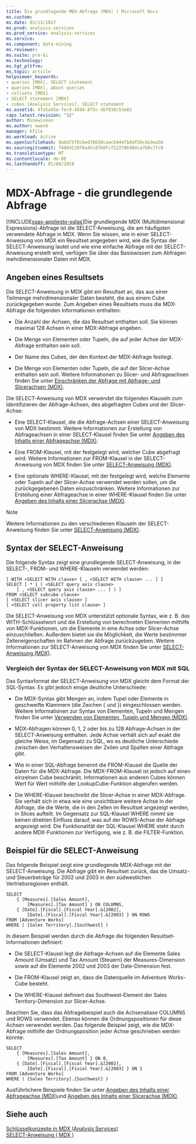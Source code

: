 ```yaml
---
title: Die grundlegende MDX-Abfrage (MDX) | Microsoft Docs
ms.custom: 
ms.date: 03/13/2017
ms.prod: analysis-services
ms.prod_service: analysis-services
ms.service: 
ms.component: data-mining
ms.reviewer: 
ms.suite: pro-bi
ms.technology: 
ms.tgt_pltfrm: 
ms.topic: article
helpviewer_keywords:
- queries [MDX], SELECT statement
- queries [MDX], about queries
- cellsets [MDX]
- SELECT statement [MDX]
- cubes [Analysis Services], SELECT statement
ms.assetid: 4fa5a95a-fec9-4584-875c-dbf030c53e82
caps.latest.revision: "32"
author: Minewiskan
ms.author: owend
manager: kfile
ms.workload: Active
ms.openlocfilehash: 9abd75f8cbed78630caac64447b8df59cde3ea56
ms.sourcegitcommit: f486d12078a45c87b0fcf52270b904ca7b0c7fc8
ms.translationtype: MT
ms.contentlocale: de-DE
ms.lasthandoff: 01/08/2018
---
```

# <a name="mdx-query---the-basic-query"></a>MDX-Abfrage - die grundlegende Abfrage
[!INCLUDE[ssas-appliesto-sqlas](../../../includes/ssas-appliesto-sqlas.md)]Die grundlegende MDX (Multidimensional Expressions)-Abfrage ist die SELECT-Anweisung, die am häufigsten verwendete Abfrage in MDX. Wenn Sie wissen, wie in einer SELECT-Anweisung von MDX ein Resultset angegeben wird, wie die Syntax der SELECT-Anweisung lautet und wie eine einfache Abfrage mit der SELECT-Anweisung erstellt wird, verfügen Sie über das Basiswissen zum Abfragen mehrdimensionaler Daten mit MDX.  
  
## <a name="specifying-a-result-set"></a>Angeben eines Resultsets  
 Die SELECT-Anweisung in MDX gibt ein Resultset an, das aus einer Teilmenge mehrdimensionaler Daten besteht, die aus einem Cube zurückgegeben wurde. Zum Angeben eines Resultsets muss die MDX-Abfrage die folgenden Informationen enthalten:  
  
-   Die Anzahl der Achsen, die das Resultset enthalten soll. Sie können maximal 128 Achsen in einer MDX-Abfrage angeben.  
  
-   Die Menge von Elementen oder Tupeln, die auf jeder Achse der MDX-Abfrage enthalten sein soll.  
  
-   Der Name des Cubes, der den Kontext der MDX-Abfrage festlegt.  
  
-   Die Menge von Elementen oder Tupeln, die auf der Slicer-Achse enthalten sein soll. Weitere Informationen zu Slicer- und Abfrageachsen finden Sie unter [Einschränken der Abfrage mit Abfrage- und Slicerachsen &#40;MDX&#41;](../../../analysis-services/multidimensional-models/mdx/mdx-query-and-slicer-axes-restricting-the-query.md).  
  
 Die SELECT-Anweisung von MDX verwendet die folgenden Klauseln zum Identifizieren der Abfrage-Achsen, des abgefragten Cubes und der Slicer-Achse:  
  
-   Eine SELECT-Klausel, die die Abfrage-Achsen einer SELECT-Anweisung von MDX bestimmt. Weitere Informationen zur Erstellung von Abfrageachsen in einer SELECT-Klausel finden Sie unter [Angeben des Inhalts einer Abfrageachse &#40;MDX&#41;](../../../analysis-services/multidimensional-models/mdx/mdx-query-and-slicer-axes-specify-the-contents-of-a-query-axis.md).  
  
-   Eine FROM-Klausel, mit der festgelegt wird, welcher Cube abgefragt wird. Weitere Informationen zur FROM-Klausel in der SELECT-Anweisung von MDX finden Sie unter [SELECT-Anweisung &#40;MDX&#41;](../../../mdx/mdx-data-manipulation-select.md).  
  
-   Eine optionale WHERE-Klausel, mit der festgelegt wird, welche Elemente oder Tupeln auf der Slicer-Achse verwendet werden sollen, um die zurückgegebenen Daten einzuschränken. Weitere Informationen zur Erstellung einer Abfrageachse in einer WHERE-Klausel finden Sie unter [Angeben des Inhalts einer Slicerachse &#40;MDX&#41;](../../../analysis-services/multidimensional-models/mdx/mdx-query-and-slicer-axes-specify-the-contents-of-a-slicer-axis.md).  
  
> [!NOTE]  
>  Weitere Informationen zu den verschiedenen Klauseln der SELECT-Anweisung finden Sie unter [SELECT-Anweisung &#40;MDX&#41;](../../../mdx/mdx-data-manipulation-select.md).  
  
## <a name="select-statement-syntax"></a>Syntax der SELECT-Anweisung  
 Die folgende Syntax zeigt eine grundlegende SELECT-Anweisung, in der SELECT-, FROM- und WHERE-Klauseln verwendet werden:  
  
```  
[ WITH <SELECT WITH clause> [ , <SELECT WITH clause> ... ] ]   
SELECT [ * | ( <SELECT query axis clause>   
    [ , <SELECT query axis clause> ... ] ) ]  
FROM <SELECT subcube clause>   
[ <SELECT slicer axis clause> ]  
[ <SELECT cell property list clause> ]  
```  
  
 Die SELECT-Anweisung von MDX unterstützt optionale Syntax, wie z. B. das WITH-Schlüsselwort und die Erstellung von berechneten Elementen mithilfe von MDX-Funktionen, um die Elemente in eine Achse oder Slicer-Achse einzuschließen. Außerdem bietet sie die Möglichkeit, die Werte bestimmter Zelleneigenschaften im Rahmen der Abfrage zurückzugeben. Weitere Informationen zur SELECT-Anweisung von MDX finden Sie unter [SELECT-Anweisung &#40;MDX&#41;](../../../mdx/mdx-data-manipulation-select.md).  
  
### <a name="comparing-the-syntax-of-the-mdx-select-statement-to-sql"></a>Vergleich der Syntax der SELECT-Anweisung von MDX mit SQL  
 Das Syntaxformat der SELECT-Anweisung von MDX gleicht dem Format der SQL-Syntax. Es gibt jedoch einige deutliche Unterschiede:  
  
-   Die MDX-Syntax gibt Mengen an, indem Tupel oder Elemente in geschweifte Klammern (die Zeichen { und }) eingeschlossen werden. Weitere Informationen zur Syntax von Elementen, Tupeln und Mengen finden Sie unter [Verwenden von Elementen, Tupeln und Mengen &#40;MDX&#41;](../../../analysis-services/multidimensional-models/mdx/working-with-members-tuples-and-sets-mdx.md).  
  
-   MDX-Abfragen können 0, 1, 2 oder bis zu 128 Abfrage-Achsen in der SELECT-Anweisung enthalten. Jede Achse verhält sich auf exakt die gleiche Weise, im Gegensatz zu SQL, wo es deutliche Unterschiede zwischen den Verhaltensweisen der Zeilen und Spalten einer Abfrage gibt.  
  
-   Wie in einer SQL-Abfrage benennt die FROM-Klausel die Quelle der Daten für die MDX-Abfrage. Die MDX-FROM-Klausel ist jedoch auf einen einzelnen Cube beschränkt. Informationen aus anderen Cubes können Wert für Wert mithilfe der LookupCube-Funktion abgerufen werden.  
  
-   Die WHERE-Klausel beschreibt die Slicer-Achse in einer MDX-Abfrage. Sie verhält sich in etwa wie eine unsichtbare weitere Achse in der Abfrage, die die Werte, die in den Zellen im Resultset angezeigt werden, in Slices aufteilt. Im Gegensatz zur SQL-Klausel WHERE nimmt sie keinen direkten Einfluss darauf, was auf der ROWS-Achse der Abfrage angezeigt wird. Die Funktionalität der SQL-Klausel WHERE steht durch andere MDX-Funktionen zur Verfügung, wie z. B. die FILTER-Funktion.  
  
## <a name="select-statement-example"></a>Beispiel für die SELECT-Anweisung  
 Das folgende Beispiel zeigt eine grundlegende MDX-Abfrage mit der SELECT-Anweisung. Die Abfrage gibt ein Resultset zurück, das die Umsatz- und Steuerbeträge für 2002 und 2003 in den südwestlichen Vertriebsregionen enthält.  
  
```  
SELECT  
    { [Measures].[Sales Amount],   
        [Measures].[Tax Amount] } ON COLUMNS,  
    { [Date].[Fiscal].[Fiscal Year].&[2002],   
        [Date].[Fiscal].[Fiscal Year].&[2003] } ON ROWS  
FROM [Adventure Works]  
WHERE ( [Sales Territory].[Southwest] )  
```  
  
 In diesem Beispiel werden durch die Abfrage die folgenden Resultset-Informationen definiert:  
  
-   Die SELECT-Klausel legt die Abfrage-Achsen auf die Elemente Sales Amount (Umsatz) und Tax Amount (Steuern) der Measures-Dimension sowie auf die Elemente 2002 und 2003 der Date-Dimension fest.  
  
-   Die FROM-Klausel zeigt an, dass die Datenquelle im Adventure Works-Cube besteht.  
  
-   Die WHERE-Klausel definiert das Southwest-Element der Sales Territory-Dimension zur Slicer-Achse.  
  
 Beachten Sie, dass das Abfragebeispiel auch die Achsenaliase COLUMNS und ROWS verwendet. Ebenso können die Ordnungspositionen für diese Achsen verwendet werden. Das folgende Beispiel zeigt, wie die MDX-Abfrage mithilfe der Ordnungsposition jeder Achse geschrieben werden könnte:  
  
```  
SELECT  
    { [Measures].[Sales Amount],   
        [Measures].[Tax Amount] } ON 0,  
    { [Date].[Fiscal].[Fiscal Year].&[2002],   
        [Date].[Fiscal].[Fiscal Year].&[2003] } ON 1  
FROM [Adventure Works]  
WHERE ( [Sales Territory].[Southwest] )  
```  
  
 Ausführlichere Beispiele finden Sie unter [Angeben des Inhalts einer Abfrageachse &#40;MDX&#41;](../../../analysis-services/multidimensional-models/mdx/mdx-query-and-slicer-axes-specify-the-contents-of-a-query-axis.md)und [Angeben des Inhalts einer Slicerachse &#40;MDX&#41;](../../../analysis-services/multidimensional-models/mdx/mdx-query-and-slicer-axes-specify-the-contents-of-a-slicer-axis.md).  
  
## <a name="see-also"></a>Siehe auch  
 [Schlüsselkonzepte in MDX &#40;Analysis Services&#41;](../../../analysis-services/multidimensional-models/mdx/key-concepts-in-mdx-analysis-services.md)   
 [SELECT-Anweisung &#40; MDX &#41;](../../../mdx/mdx-data-manipulation-select.md)  
  
  
